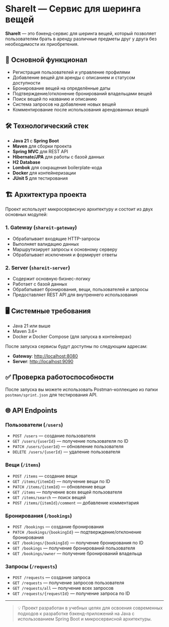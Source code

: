 # ShareIt — Сервис для шеринга вещей

**ShareIt** — это бэкенд-сервис для шеринга вещей, который позволяет пользователям брать в аренду различные предметы друг у друга без необходимости их приобретения.

## 📌 Основной функционал

- Регистрация пользователей и управление профилями  
- Добавление вещей для аренды с описанием и статусом доступности  
- Бронирование вещей на определённые даты  
- Подтверждение/отклонение бронирований владельцами вещей  
- Поиск вещей по названию и описанию  
- Система запросов на добавление новых вещей  
- Комментирование после использования арендованных вещей  

## 🛠 Технологический стек

- **Java 21** с **Spring Boot**  
- **Maven** для сборки проекта  
- **Spring MVC** для REST API  
- **Hibernate/JPA** для работы с базой данных  
- **H2 Database**  
- **Lombok** для сокращения boilerplate-кода  
- **Docker** для контейнеризации  
- **JUnit 5** для тестирования  

## 🏗 Архитектура проекта

Проект использует микросервисную архитектуру и состоит из двух основных модулей:

### 1. Gateway (`shareit-gateway`)
- Обрабатывает входящие HTTP-запросы  
- Выполняет валидацию данных  
- Маршрутизирует запросы к основному серверу  
- Обрабатывает исключения и формирует ответы  

### 2. Server (`shareit-server`)
- Содержит основную бизнес-логику  
- Работает с базой данных  
- Обрабатывает бронирования, вещи, пользователей и запросы  
- Предоставляет REST API для внутреннего использования  

## 🖥 Системные требования

- Java 21 или выше  
- Maven 3.6+  
- Docker и Docker Compose (для запуска в контейнерах)  

После запуска сервисы будут доступны по следующим адресам:  
- **Gateway**: [http://localhost:8080](http://localhost:8080)  
- **Server**: [http://localhost:9090](http://localhost:9090)  

## ✅ Проверка работоспособности

После запуска вы можете использовать Postman-коллекцию из папки `postman/sprint.json` для тестирования API.

## 🌐 API Endpoints

### Пользователи (`/users`)
- `POST /users` — создание пользователя  
- `GET /users/{userId}` — получение пользователя по ID  
- `PATCH /users/{userId}` — обновление пользователя  
- `DELETE /users/{userId}` — удаление пользователя  

### Вещи (`/items`)
- `POST /items` — создание вещи  
- `GET /items/{itemId}` — получение вещи по ID  
- `PATCH /items/{itemId}` — обновление вещи  
- `GET /items` — получение всех вещей пользователя  
- `GET /items/search` — поиск вещей  
- `POST /items/{itemId}/comment` — добавление комментария  

### Бронирования (`/bookings`)
- `POST /bookings` — создание бронирования  
- `PATCH /bookings/{bookingId}` — подтверждение/отклонение бронирования  
- `GET /bookings/{bookingId}` — получение бронирования по ID  
- `GET /bookings` — получение бронирований пользователя  
- `GET /bookings/owner` — получение бронирований владельца  

### Запросы (`/requests`)
- `POST /requests` — создание запроса  
- `GET /requests` — получение запросов пользователя  
- `GET /requests/all` — получение всех запросов  
- `GET /requests/{requestId}` — получение запроса по ID  

---

> 💡 Проект разработан в учебных целях для освоения современных подходов к разработке бэкенд-приложений на Java с использованием Spring Boot и микросервисной архитектуры.
